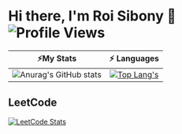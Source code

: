 # Hi there, I'm Roi Sibony 👋 ![Profile Views](https://komarev.com/ghpvc/?username=Sibo523&style=flat-square&color=brightgreen)



|                                                                                    ⚡My Stats                                                                                      |                                                                                                    ⚡ Languages                                                                                                    |
|:----------------------------------------------------------------------------------------------------------------------------------------------------------------------------------------------:|:----------------------------------------------------------------------------------------------------------------------------------------------------------------------------------------------------------------:|
| ![Anurag's GitHub stats](https://github-readme-stats.vercel.app/api?username=Sibo523&show_icons=true&rank_icon=github&theme=dracula&icon_color=ff79c6&cache_seconds=180) | [![Top Lang's](https://github-readme-stats.vercel.app/api/top-langs/?username=Sibo523&hide=jupyter%20notebook&layout=compact&langs_count=6&card_width=450&theme=dracula)](https://github.com/anuraghazra/github-readme-stats&cache_seconds=180) |

## LeetCode

[![LeetCode Stats](https://leetcard.jacoblin.cool/Sibo532?&theme=dark&hide=ranking&ext=skills)](https://leetcode.com/Sibo532/&cache_seconds=180)

